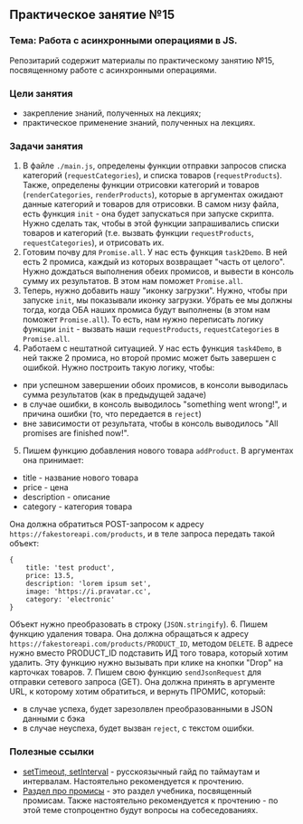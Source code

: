 ## Практическое занятие №15

### Тема: Работа с асинхронными операциями в JS.

Репозитарий содержит материалы по практическому занятию №15, посвященному работе с асинхронными операциями.

### Цели занятия
- закрепление знаний, полученных на лекциях;
- практическое применение знаний, полученных на лекциях.

### Задачи занятия
1. В файле `./main.js`, определены функции отправки запросов списка категорий (`requestCategories`), и списка товаров (`requestProducts`). Также, определены функции отрисовки категорий и товаров (`renderCategories`, `renderProducts`), которые в аргументах ожидают данные категорий и товаров для отрисовки. В самом низу файла, есть функция `init` - она будет запускаться при запуске скрипта. Нужно сделать так, чтобы в этой функции запрашивались списки товаров и категорий (т.е. вызвать функции `requestProducts`, `requestCategories`), и отрисовать их.
2. Готовим почву для `Promise.all`. У нас есть функция `task2Demo`. В ней есть 2 промиса, каждый из которых возвращает "часть от целого". Нужно дождаться выполнения обеих промисов, и вывести в консоль сумму их результатов. В этом нам поможет `Promise.all`.
3. Теперь, нужно добавить нашу "иконку загрузки". Нужно, чтобы при запуске `init`, мы показывали иконку загрузки. Убрать ее мы должны тогда, когда ОБА наших промиса будут выполнены (в этом нам поможет `Promise.all`). То есть, нам нужно переписать логику функции `init` - вызвать наши `requestProducts`, `requestCategories` в `Promise.all`.
4. Работаем с нештатной ситуацией. У нас есть функция `task4Demo`, в ней также 2 промиса, но второй промис может быть завершен с ошибкой. Нужно построить такую логику, чтобы:
 - при успешном завершении обоих промисов, в консоли выводилась сумма результатов (как в предыдущей задаче)
 - в случае ошибки, в консоль выводилось "something went wrong!", и причина ошибки (то, что передается в `reject`)
 - вне зависимости от результата, чтобы в консоль выводилось "All promises are finished now!".
5. Пишем функцию добавления нового товара `addProduct`. В аргументах она принимает:
 - title - название нового товара
 - price - цена
 - description - описание
 - category - категория товара

Она должна обратиться POST-запросом к адресу `https://fakestoreapi.com/products`, и в теле запроса передать такой объект:

```
{
    title: 'test product',
    price: 13.5,
    description: 'lorem ipsum set',
    image: 'https://i.pravatar.cc',
    category: 'electronic'
}
```
Объект нужно преобразовать в строку (`JSON.stringify`).
6. Пишем функцию удаления товара. Она должна обращаться к адресу `https://fakestoreapi.com/products/PRODUCT_ID`, методом `DELETE`. В адресе нужно вместо PRODUCT_ID подставить ИД того товара, который хотим удалить. Эту функцию нужно вызывать при клике на кнопки "Drop" на карточках товаров.
7. Пишем свою функцию `sendJsonRequest` для отправки сетевого запроса (GET). Она должна принять в аргументе URL, к которому хотим обратиться, и вернуть ПРОМИС, который:
 - в случае успеха, будет зарезолвлен преобразованными в JSON данными с бэка
 - в случае неуспеха, будет вызван `reject`, с текстом ошибки.

### Полезные ссылки
 - [setTimeout, setInterval](https://learn.javascript.ru/settimeout-setinterval) - русскоязычный гайд по таймаутам и интервалам. Настоятельно рекомендуется к прочтению.
 - [Раздел про промисы](https://learn.javascript.ru/async) - это раздел учебника, посвященный промисам. Также настоятельно рекомендуется к прочтению - по этой теме стопроцентно будут вопросы на собеседованиях.
